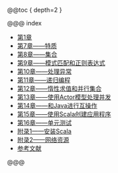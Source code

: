 @@toc { depth=2 }


@@@ index

* [第1章](chapter-01/index.md)
* [第7章——特质](chapter-07/index.md)
* [第8章——集合](chapter-08/index.md)
* [第9章——模式匹配和正则表达式](chapter-09/index.md)
* [第10章——处理异常](chapter-10/index.md)
* [第11章——递归编程](chapter-11/index.md)
* [第12章——惰性求值和并行集合](chapter-12/index.md)
* [第13章——使用Actor模型处理并发](chapter-13/index.md)
* [第14章——和Java进行互操作](chapter-14/index.md)
* [第15章——使用Scala创建应用程序](chapter-15/index.md)
* [第16章——单元测试](chapter-16/index.md)
* [附录1——安装Scala](chapter-16/index.md)
* [附录2——网络资源](chapter-16/index.md)
* [参考文献](chapter-16/index.md)


@@@